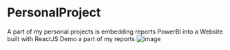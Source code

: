 # PersonalProject
A part of my personal projects is embedding reports PowerBI  into a Website built with ReactJS
Demo a part of my reports
![image](https://github.com/user-attachments/assets/045f36e3-f2f6-4d3c-8434-6c161b3758b7)


